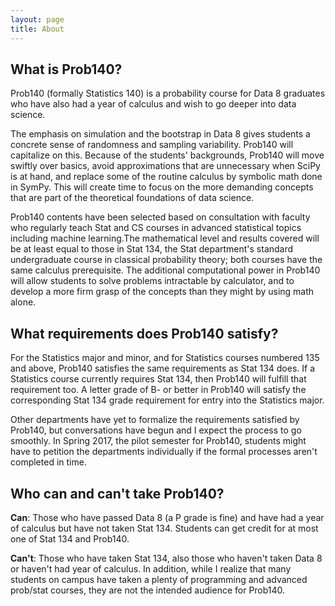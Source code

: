 ```yaml
---
layout: page
title: About
---
```


## What is Prob140?


Prob140 (formally Statistics 140)  is a probability course for Data 8 graduates who have also had a year of calculus and wish to go deeper into data science. 


The emphasis on simulation and the bootstrap in Data 8 gives students a concrete sense of randomness and sampling variability. Prob140 will capitalize on this. Because of the students' backgrounds, Prob140 will move swiftly over basics, avoid approximations that are unnecessary when SciPy is at hand, and replace some of the routine calculus by symbolic math done in SymPy. This will create time to focus on the more demanding concepts that are part of the theoretical foundations of data science.


Prob140 contents have been selected based on consultation with faculty who regularly teach Stat and CS courses in advanced statistical topics including machine learning.The mathematical level and results covered will be at least equal to those in Stat 134, the Stat department's standard undergraduate course in classical probability theory; both courses have the same calculus prerequisite. The additional computational power in Prob140 will allow students to solve problems intractable by calculator, and to develop a more firm grasp of the concepts than they might by using math alone.


## What requirements does Prob140 satisfy?


For the Statistics major and minor, and for Statistics courses numbered 135 and above, Prob140 satisfies the same requirements as Stat 134 does. If a Statistics course currently requires Stat 134, then Prob140 will fulfill that requirement too. A letter grade of B- or better in Prob140 will satisfy the corresponding Stat 134 grade requirement for entry into the Statistics major.


Other departments have yet to formalize the requirements satisfied by Prob140, but conversations have begun and I expect the process to go smoothly. In Spring 2017, the pilot semester for Prob140, students might have to petition the departments individually if the formal processes aren't completed in time. 


## Who can and can't take Prob140?


**Can**: Those who have passed Data 8 (a P grade is fine) and have had a year of calculus but have not taken Stat 134. Students can get credit for at most one of Stat 134 and Prob140.


**Can't**: Those who have taken Stat 134, also those who haven't taken Data 8 or haven't had year of calculus. In addition, while I realize that many students on campus have taken a plenty of programming and advanced prob/stat courses, they are not the intended audience for Prob140.




